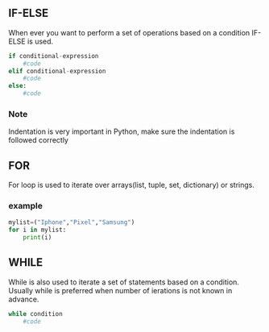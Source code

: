 ## IF-ELSE

When ever you want to perform a set of operations based on a condition IF-ELSE is used.

```py
if conditional-expression
    #code
elif conditional-expression
    #code
else:
    #code
```

### Note
Indentation is very important in Python, make sure the indentation is followed correctly 

## FOR

For loop is used to iterate over arrays(list, tuple, set, dictionary) or strings.

### example
```py
mylist=("Iphone","Pixel","Samsung")
for i in mylist:
    print(i)
```

## WHILE

While is also used to iterate a set of statements based on a condition. Usually while is preferred when number of ierations is not known in advance.

```py
while condition  
    #code 
```
